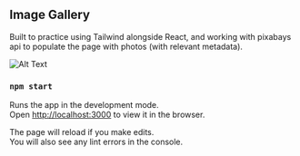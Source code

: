 ## Image Gallery
Built to practice using Tailwind alongside React, and working with pixabays api to populate the page with photos (with relevant metadata).

![Alt Text](https://github.com/HoangTienDinh/react-tailwind-css-image-gallery/blob/master/src/images/Image%20Gallery.gif)

### `npm start`

Runs the app in the development mode.<br />
Open [http://localhost:3000](http://localhost:3000) to view it in the browser.

The page will reload if you make edits.<br />
You will also see any lint errors in the console.
